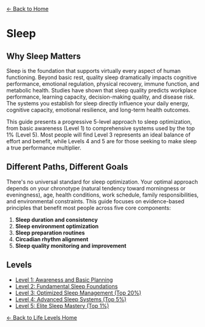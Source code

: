 [← Back to Home](../)
# Sleep

## Why Sleep Matters

Sleep is the foundation that supports virtually every aspect of human functioning. Beyond basic rest, quality sleep dramatically impacts cognitive performance, emotional regulation, physical recovery, immune function, and metabolic health. Studies have shown that sleep quality predicts workplace performance, learning capacity, decision-making quality, and disease risk. The systems you establish for sleep directly influence your daily energy, cognitive capacity, emotional resilience, and long-term health outcomes.

This guide presents a progressive 5-level approach to sleep optimization, from basic awareness (Level 1) to comprehensive systems used by the top 1% (Level 5). Most people will find Level 3 represents an ideal balance of effort and benefit, while Levels 4 and 5 are for those seeking to make sleep a true performance multiplier.

## Different Paths, Different Goals

There's no universal standard for sleep optimization. Your optimal approach depends on your chronotype (natural tendency toward morningness or eveningness), age, health conditions, work schedule, family responsibilities, and environmental constraints. This guide focuses on evidence-based principles that benefit most people across five core components:

1. **Sleep duration and consistency**
2. **Sleep environment optimization**
3. **Sleep preparation routines**
4. **Circadian rhythm alignment**
5. **Sleep quality monitoring and improvement**

## Levels

- [Level 1: Awareness and Basic Planning](level-1)
- [Level 2: Fundamental Sleep Foundations](level-2)
- [Level 3: Optimized Sleep Management (Top 20%)](level-3)
- [Level 4: Advanced Sleep Systems (Top 5%)](level-4)
- [Level 5: Elite Sleep Mastery (Top 1%)](level-5)

[← Back to Life Levels Home](../)
